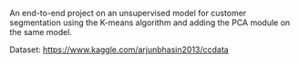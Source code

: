 
An end-to-end project on an unsupervised model for customer segmentation using the K-means algorithm and adding the PCA module on the same model.

Dataset: https://www.kaggle.com/arjunbhasin2013/ccdata
